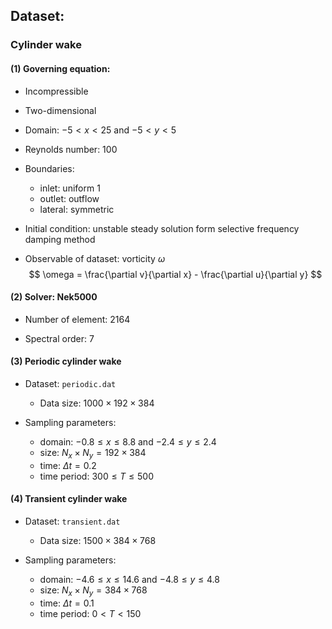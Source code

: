 ## Dataset:

### Cylinder wake

#### (1) Governing equation: 

* Incompressible

* Two-dimensional

* Domain: $-5<x<25$ and $-5<y<5$

* Reynolds number: 100

* Boundaries:

  * inlet: uniform 1
  * outlet: outflow
  * lateral: symmetric

* Initial condition: unstable steady solution form selective frequency damping method

* Observable of dataset: vorticity $\omega$
  $$
  \omega = \frac{\partial v}{\partial x} - \frac{\partial u}{\partial y}
  $$

#### (2) Solver: Nek5000

* Number of element: 2164

* Spectral order: 7

#### (3) Periodic cylinder wake

* Dataset: `periodic.dat`
  * Data size: $1000\times 192\times 384$

* Sampling parameters: 
  * domain: $-0.8\le x\le 8.8$ and $-2.4\le y \le 2.4$
  * size: $N_x\times N_y = 192\times 384$
  * time: $\Delta t = 0.2$
  * time period: $300\le T\le 500$ 

#### (4) Transient cylinder wake

* Dataset: `transient.dat`
  * Data size: $1500\times 384\times 768$

* Sampling parameters: 
  * domain: $-4.6\le x\le 14.6$ and $-4.8\le y \le 4.8$
  * size: $N_x\times N_y = 384\times 768$
  * time: $\Delta t = 0.1$
  * time period: $0<T<150$




